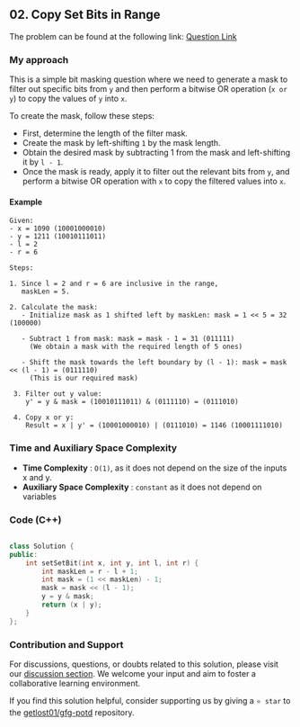## 02. Copy Set Bits in Range

The problem can be found at the following link: [Question Link](https://practice.geeksforgeeks.org/problems/copy-set-bits-in-range0623/1)

### My approach

This is a simple bit masking question where we need to generate a mask to filter out specific bits from `y` and then perform a bitwise OR operation (`x or y`) to copy the values of `y` into `x`.

To create the mask, follow these steps:
- First, determine the length of the filter mask.
- Create the mask by left-shifting `1` by the mask length.
- Obtain the desired mask by subtracting 1 from the mask and left-shifting it by `l - 1`.
- Once the mask is ready, apply it to filter out the relevant bits from `y`, and perform a bitwise OR operation with `x` to copy the filtered values into `x`.
   
#### Example
```
Given:
- x = 1090 (10001000010)
- y = 1211 (10010111011)
- l = 2
- r = 6

Steps:

1. Since l = 2 and r = 6 are inclusive in the range, 
   maskLen = 5.

2. Calculate the mask:
   - Initialize mask as 1 shifted left by maskLen: mask = 1 << 5 = 32 (100000)

   - Subtract 1 from mask: mask = mask - 1 = 31 (011111)
     (We obtain a mask with the required length of 5 ones)

   - Shift the mask towards the left boundary by (l - 1): mask = mask << (l - 1) = (0111110)
     (This is our required mask)
 
 3. Filter out y value:
    y' = y & mask = (10010111011) & (0111110) = (0111010)

 4. Copy x or y:
    Result = x | y' = (10001000010) | (0111010) = 1146 (10001111010)
```

### Time and Auxiliary Space Complexity

- **Time Complexity** : `O(1)`, as it does not depend on the size of the inputs x and y.
- **Auxiliary Space Complexity** : `constant` as it does not depend on variables


### Code (C++) 
```cpp

class Solution {
public:
    int setSetBit(int x, int y, int l, int r) {
        int maskLen = r - l + 1;
        int mask = (1 << maskLen) - 1;
        mask = mask << (l - 1);
        y = y & mask;
        return (x | y);  
    }
};

```

### Contribution and Support

For discussions, questions, or doubts related to this solution, please visit our [discussion section](https://github.com/getlost01/gfg-potd/discussions). We welcome your input and aim to foster a collaborative learning environment.

If you find this solution helpful, consider supporting us by giving a `⭐ star` to the [getlost01/gfg-potd](https://github.com/getlost01/gfg-potd) repository.
